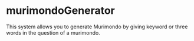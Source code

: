 # murimondoGenerator
This system allows you to generate Murimondo by giving keyword or three words in the question of a murimondo.
